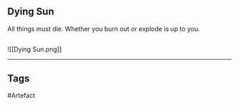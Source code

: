 ## Dying Sun
All things must die.
Whether you burn out or explode is up to you.
## 
![[Dying Sun.png]]

---
## Tags
#Artefact